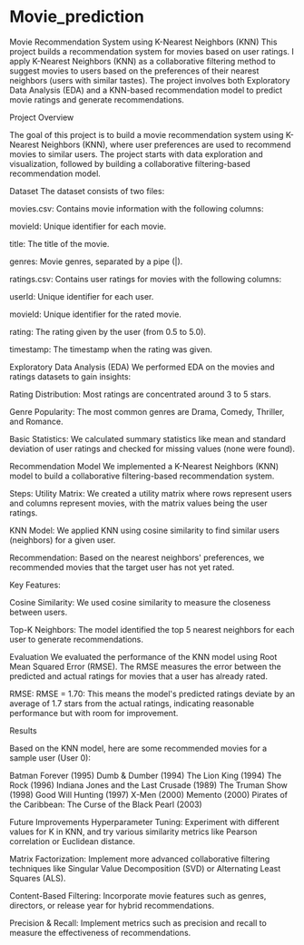 # Movie_prediction
Movie Recommendation System using K-Nearest Neighbors (KNN)
This project builds a recommendation system for movies based on user ratings. I apply K-Nearest Neighbors (KNN) as a collaborative filtering method to suggest movies to users based on the preferences of their nearest neighbors (users with similar tastes). The project involves both Exploratory Data Analysis (EDA) and a KNN-based recommendation model to predict movie ratings and generate recommendations.


Project Overview

The goal of this project is to build a movie recommendation system using K-Nearest Neighbors (KNN), where user preferences are used to recommend movies to similar users. The project starts with data exploration and visualization, followed by building a collaborative filtering-based recommendation model.

Dataset
The dataset consists of two files:

movies.csv: Contains movie information with the following columns:

movieId: Unique identifier for each movie.

title: The title of the movie.

genres: Movie genres, separated by a pipe (|).

ratings.csv: Contains user ratings for movies with the following columns:


userId: Unique identifier for each user.

movieId: Unique identifier for the rated movie.

rating: The rating given by the user (from 0.5 to 5.0).

timestamp: The timestamp when the rating was given.

Exploratory Data Analysis (EDA)
We performed EDA on the movies and ratings datasets to gain insights:

Rating Distribution: Most ratings are concentrated around 3 to 5 stars.

Genre Popularity: The most common genres are Drama, Comedy, Thriller, and Romance.

Basic Statistics: We calculated summary statistics like mean and standard deviation of user ratings and checked for missing values (none were found).

Recommendation Model
We implemented a K-Nearest Neighbors (KNN) model to build a collaborative filtering-based recommendation system.

Steps:
Utility Matrix: We created a utility matrix where rows represent users and columns represent movies, with the matrix values being the user ratings.

KNN Model: We applied KNN using cosine similarity to find similar users (neighbors) for a given user.

Recommendation: Based on the nearest neighbors' preferences, we recommended movies that the target user has not yet rated.

Key Features:

Cosine Similarity: We used cosine similarity to measure the closeness between users.

Top-K Neighbors: The model identified the top 5 nearest neighbors for each user to generate recommendations.

Evaluation
We evaluated the performance of the KNN model using Root Mean Squared Error (RMSE). The RMSE measures the error between the predicted and actual ratings for movies that a user has already rated.

RMSE:
RMSE = 1.70: This means the model's predicted ratings deviate by an average of 1.7 stars from the actual ratings, indicating reasonable performance but with room for improvement.

Results

Based on the KNN model, here are some recommended movies for a sample user (User 0):

Batman Forever (1995)
Dumb & Dumber (1994)
The Lion King (1994)
The Rock (1996)
Indiana Jones and the Last Crusade (1989)
The Truman Show (1998)
Good Will Hunting (1997)
X-Men (2000)
Memento (2000)
Pirates of the Caribbean: The Curse of the Black Pearl (2003)

Future Improvements
Hyperparameter Tuning: Experiment with different values for K in KNN, and try various similarity metrics like Pearson correlation or Euclidean distance.

Matrix Factorization: Implement more advanced collaborative filtering techniques like Singular Value Decomposition (SVD) or Alternating Least Squares (ALS).

Content-Based Filtering: Incorporate movie features such as genres, directors, or release year for hybrid recommendations.

Precision & Recall: Implement metrics such as precision and recall to measure the effectiveness of recommendations.
